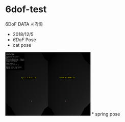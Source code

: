 ﻿# 6dof-test
6DoF DATA 시각화
* 2018/12/5
* *6DoF* Pose
* cat pose
<img height="200" src="https://github.com/wlgh312/6dof-test/blob/master/20181205_Code/Code/pose/Stream_181212_161224_screen.png" />
* spring pose
<img height="200" src2="https://github.com/wlgh312/6dof-test/blob/master/20181205_Code/Code/pose/Stream_181212_161548_screen.png" />